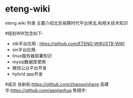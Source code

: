 # eteng-wiki
eteng wiki 列表
主要介绍北京易腾时代平台用法,和相关技术知识

#规划WIK包含如下:
* stb平台应用 : https://github.com/ETENG-WIKI/STB-WIKI
* sin平台应用: 
* linux服务器部署知识
* mysql数据库使用
* 微信公众平台开发
* hybrid app开发

#成员
张新航:https://github.com/zhangxinhang
高建华:https://github.com/gaojianhua
焦翔宇:

